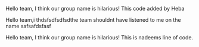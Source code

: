 
Hello team, I think our group name is hilarious!
This code added by Heba


Hello team,i thdsfsdfsdfsdthe team shouldnt have listened to me on the name safsafdsfasf

Hello team, I think our group name is hilarious!
This is nadeems line of code.


